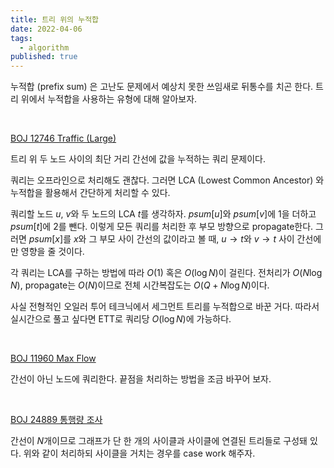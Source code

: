 ```yaml
---
title: 트리 위의 누적합
date: 2022-04-06
tags:
  - algorithm
published: true
---
```


누적합 (prefix sum) 은 고난도 문제에서 예상치 못한 쓰임새로 뒤통수를 치곤 한다. 트리 위에서 누적합을 사용하는 유형에 대해 알아보자.

​	

[BOJ 12746 Traffic (Large)](https://www.acmicpc.net/problem/12746)

트리 위 두 노드 사이의 최단 거리 간선에 값을 누적하는 쿼리 문제이다.

쿼리는 오프라인으로 처리해도 괜찮다. 그러면 LCA (Lowest Common Ancestor) 와 누적합을 활용해서 간단하게 처리할 수 있다.

쿼리할 노드 $u$, $v$와 두 노드의 LCA $t$를 생각하자. $psum[u]$와 $psum[v]$에 1을 더하고 $psum[t]$에 2를 뺀다. 이렇게 모든 쿼리를 처리한 후 부모 방향으로 propagate한다. 그러면 $psum[x]$를 $x$와 그 부모 사이 간선의 값이라고 볼 때, $u \rightarrow t$와 $v \rightarrow t$ 사이 간선에만 영향을 줄 것이다.

각 쿼리는 LCA를 구하는 방법에 따라 $O(1)$ 혹은 $O(\log{N})$이 걸린다. 전처리가 $O(N\log{N})$, propagate는 $O(N)$이므로 전체 시간복잡도는 $O(Q+N\log{N})$이다.

사실 전형적인 오일러 투어 테크닉에서 세그먼트 트리를 누적합으로 바꾼 거다. 따라서 실시간으로 풀고 싶다면 ETT로 쿼리당 $O(\log{N})$에 가능하다.

​	

[BOJ 11960 Max Flow](https://www.acmicpc.net/problem/11960)

간선이 아닌 노드에 쿼리한다. 끝점을 처리하는 방법을 조금 바꾸어 보자.

​	

[BOJ 24889 통행량 조사](https://www.acmicpc.net/problem/24889)

간선이 $N$개이므로 그래프가 단 한 개의 사이클과 사이클에 연결된 트리들로 구성돼 있다. 위와 같이 처리하되 사이클을 거치는 경우를 case work 해주자.

